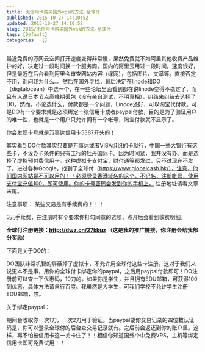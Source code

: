 ```yaml
---
title: 无信用卡购买国外vps的方法-全球付
published: 2015-10-27 14:10:52
updated: 2015-10-27 14:10:52
slug: 2015/无信用卡购买国外vps的方法-全球付
tags: [Default]
categories:  []
---
```


最近免费的万网云空间打开速度变得非常慢，果然免费就不如阿里其他收费产品维护的好，决定过一段时间换一个服务商。国内的阿里云用过一段时间，速度很好，但是最近在后台看到阿里会审查网站内容（绿网），包括图片、文章等。直接否定不用，别问我为什么。。然后在国外寻找，最后决定在linode和DO（digitalocean）中选一个，在一些论坛里面看到都在说linode变得不稳定了，而且有人说日本节点高峰期丢包（没有亲自测试，不明真相），纠结来纠结去选择了DO。然而，不论选什么，付款都是一个问题，Linode还好，可以淘宝代付款。可是DO有一个要求就是必须绑定一张信用卡或者paypal付款，目的是为了验证用户的唯一性，也就是一个用户只允许拥有一个帐号，淘宝付款就不显示了。

你会发现卡号就是万事达信用卡5387开头的！

其实看到DO付款其实只要是万事达或者VISA组织的卡就行，中国一些大银行有这些卡，不设办卡条件的只有工行的牡丹国际卡。因为时间紧，我并没有办。而是选择了虚拟预付费信用卡。这种虚拟卡支付宝，财付通等都发过，只不过现在不发了。进过各种Google，找到了全球付（https://www.globalcash.hk/），注意，他们国内网站是不可以用的！！必须登录香港域名的这个。不记名，注册帐号，使用支付宝充值100，即可使用。你的卡号密码会发到你的手机上。 注册地址请看文章末尾。

注意事项： 某些交易是有手续费的！！！

3元手续费，在注册时有个要求你打勾同意的选项，点开后会看到收费明细。

**全球付注册链接：http://dwz.cn/27kkuz  （这是我的推广链接，你注册会给我部分奖励）**

下面是关于DO的：

DO团队非常机智的屏蔽掉了虚拟卡，不允许用全球付这些卡注册。这对于我们来说更本不是事，用你的全球付卡绑定你的paypal，之后用paypal付款即可！DO注册前可以查一下优惠码，10刀的。如果你是学生，并且拥有EDU邮箱，可获得100到优惠，具体方法请自行百度。我虽然是大学生，可我们学校不允许学生注册EDU邮箱，哎。

关于绑定paypal：

期间会收取你一次1刀，一次2刀用于验证。当paypal要你交易记录的四位数认证码是，你可以登录全球付的后台查交易记录就有。之后前会返还到你的账户里。这样，再不怕被信用卡这一关卡住了！！相信你知道国外个中免费VPS，主机等绑定信用卡即可免费试用！！